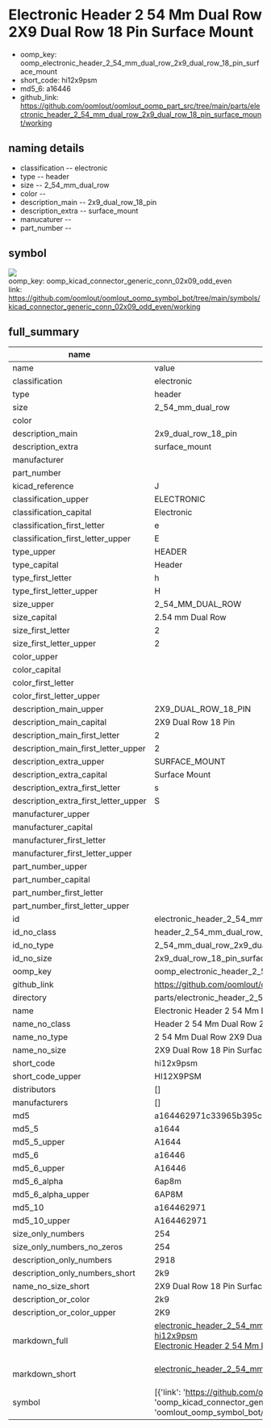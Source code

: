 # Electronic Header 2 54 Mm Dual Row 2X9 Dual Row 18 Pin Surface Mount

  
* oomp_key: oomp_electronic_header_2_54_mm_dual_row_2x9_dual_row_18_pin_surface_mount 
* short_code: hi12x9psm
* md5_6: a16446  
* github_link: https://github.com/oomlout/oomlout_oomp_part_src/tree/main/parts/electronic_header_2_54_mm_dual_row_2x9_dual_row_18_pin_surface_mount/working  
## naming details
* classification -- electronic
* type -- header
* size -- 2_54_mm_dual_row
* color -- 
* description_main -- 2x9_dual_row_18_pin
* description_extra -- surface_mount
* manucaturer -- 
* part_number -- 



## symbol

![](symbol/{index}/working/working_600.png)  
oomp_key: oomp_kicad_connector_generic_conn_02x09_odd_even  
link: https://github.com/oomlout/oomlout_oomp_symbol_bot/tree/main/symbols/kicad_connector_generic_conn_02x09_odd_even/working  


## full_summary
| name | value | 
| --- | --- | 
| name | value | 
| classification | electronic | 
| type | header | 
| size | 2_54_mm_dual_row | 
| color |  | 
| description_main | 2x9_dual_row_18_pin | 
| description_extra | surface_mount | 
| manufacturer |  | 
| part_number |  | 
| kicad_reference | J | 
| classification_upper | ELECTRONIC | 
| classification_capital | Electronic | 
| classification_first_letter | e | 
| classification_first_letter_upper | E | 
| type_upper | HEADER | 
| type_capital | Header | 
| type_first_letter | h | 
| type_first_letter_upper | H | 
| size_upper | 2_54_MM_DUAL_ROW | 
| size_capital | 2.54 mm Dual Row | 
| size_first_letter | 2 | 
| size_first_letter_upper | 2 | 
| color_upper |  | 
| color_capital |  | 
| color_first_letter |  | 
| color_first_letter_upper |  | 
| description_main_upper | 2X9_DUAL_ROW_18_PIN | 
| description_main_capital | 2X9 Dual Row 18 Pin | 
| description_main_first_letter | 2 | 
| description_main_first_letter_upper | 2 | 
| description_extra_upper | SURFACE_MOUNT | 
| description_extra_capital | Surface Mount | 
| description_extra_first_letter | s | 
| description_extra_first_letter_upper | S | 
| manufacturer_upper |  | 
| manufacturer_capital |  | 
| manufacturer_first_letter |  | 
| manufacturer_first_letter_upper |  | 
| part_number_upper |  | 
| part_number_capital |  | 
| part_number_first_letter |  | 
| part_number_first_letter_upper |  | 
| id | electronic_header_2_54_mm_dual_row_2x9_dual_row_18_pin_surface_mount | 
| id_no_class | header_2_54_mm_dual_row_2x9_dual_row_18_pin_surface_mount | 
| id_no_type | 2_54_mm_dual_row_2x9_dual_row_18_pin_surface_mount | 
| id_no_size | 2x9_dual_row_18_pin_surface_mount | 
| oomp_key | oomp_electronic_header_2_54_mm_dual_row_2x9_dual_row_18_pin_surface_mount | 
| github_link | https://github.com/oomlout/oomlout_oomp_part_src/tree/main/parts/electronic_header_2_54_mm_dual_row_2x9_dual_row_18_pin_surface_mount/working | 
| directory | parts/electronic_header_2_54_mm_dual_row_2x9_dual_row_18_pin_surface_mount | 
| name | Electronic Header 2 54 Mm Dual Row 2X9 Dual Row 18 Pin Surface Mount | 
| name_no_class | Header 2 54 Mm Dual Row 2X9 Dual Row 18 Pin Surface Mount | 
| name_no_type | 2 54 Mm Dual Row 2X9 Dual Row 18 Pin Surface Mount | 
| name_no_size | 2X9 Dual Row 18 Pin Surface Mount | 
| short_code | hi12x9psm | 
| short_code_upper | HI12X9PSM | 
| distributors | [] | 
| manufacturers | [] | 
| md5 | a164462971c33965b395c517ce8c5096 | 
| md5_5 | a1644 | 
| md5_5_upper | A1644 | 
| md5_6 | a16446 | 
| md5_6_upper | A16446 | 
| md5_6_alpha | 6ap8m | 
| md5_6_alpha_upper | 6AP8M | 
| md5_10 | a164462971 | 
| md5_10_upper | A164462971 | 
| size_only_numbers | 254 | 
| size_only_numbers_no_zeros | 254 | 
| description_only_numbers | 2918 | 
| description_only_numbers_short | 2k9 | 
| name_no_size_short | 2X9 Dual Row 18 Pin Surface Mount | 
| description_or_color | 2k9 | 
| description_or_color_upper | 2K9 | 
| markdown_full | [electronic_header_2_54_mm_dual_row_2x9_dual_row_18_pin_surface_mount](https://github.com/oomlout/oomlout_oomp_part_src/tree/main/parts/electronic_header_2_54_mm_dual_row_2x9_dual_row_18_pin_surface_mount/working)<br>[hi12x9psm](https://github.com/oomlout/oomlout_oomp_part_src/tree/main/parts/electronic_header_2_54_mm_dual_row_2x9_dual_row_18_pin_surface_mount/working)<br>[Electronic Header 2 54 Mm Dual Row 2X9 Dual Row 18 Pin Surface Mount](https://github.com/oomlout/oomlout_oomp_part_src/tree/main/parts/electronic_header_2_54_mm_dual_row_2x9_dual_row_18_pin_surface_mount/working)<br><br> | 
| markdown_short | [electronic_header_2_54_mm_dual_row_2x9_dual_row_18_pin_surface_mount](https://github.com/oomlout/oomlout_oomp_part_src/tree/main/parts/electronic_header_2_54_mm_dual_row_2x9_dual_row_18_pin_surface_mount/working)<br><br> | 
| symbol | [{'link': 'https://github.com/oomlout/oomlout_oomp_symbol_bot/tree/main/symbols/kicad_connector_generic_conn_02x09_odd_even', 'oomp_key': 'oomp_kicad_connector_generic_conn_02x09_odd_even', 'directory': 'oomlout_oomp_symbol_bot/symbols/kicad_connector_generic_conn_02x09_odd_even//working/working.kicad_sym', 'index': 0}] | 
